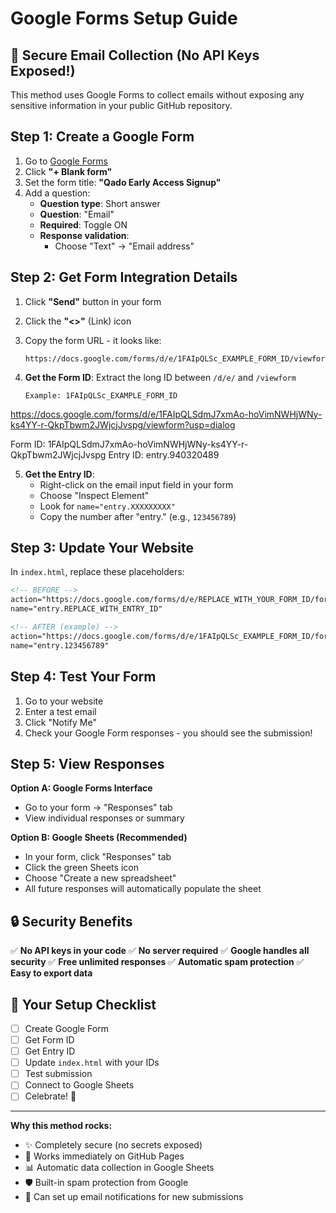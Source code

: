 # Google Forms Setup Guide

## 🔐 Secure Email Collection (No API Keys Exposed!)

This method uses Google Forms to collect emails without exposing any sensitive information in your public GitHub repository.

## Step 1: Create a Google Form

1. Go to [Google Forms](https://forms.google.com)
2. Click **"+ Blank form"**
3. Set the form title: **"Qado Early Access Signup"**
4. Add a question:
   - **Question type**: Short answer
   - **Question**: "Email"
   - **Required**: Toggle ON
   - **Response validation**: 
     - Choose "Text" → "Email address"

## Step 2: Get Form Integration Details

1. Click **"Send"** button in your form
2. Click the **"<>"** (Link) icon  
3. Copy the form URL - it looks like:
   ```
   https://docs.google.com/forms/d/e/1FAIpQLSc_EXAMPLE_FORM_ID/viewform
   ```

4. **Get the Form ID**: Extract the long ID between `/d/e/` and `/viewform`
   ```
   Example: 1FAIpQLSc_EXAMPLE_FORM_ID
   ```
https://docs.google.com/forms/d/e/1FAIpQLSdmJ7xmAo-hoVimNWHjWNy-ks4YY-r-QkpTbwm2JWjcjJvspg/viewform?usp=dialog

Form ID: 1FAIpQLSdmJ7xmAo-hoVimNWHjWNy-ks4YY-r-QkpTbwm2JWjcjJvspg
Entry ID: entry.940320489

5. **Get the Entry ID**:
   - Right-click on the email input field in your form
   - Choose "Inspect Element"
   - Look for `name="entry.XXXXXXXXX"` 
   - Copy the number after "entry." (e.g., `123456789`)

## Step 3: Update Your Website

In `index.html`, replace these placeholders:

```html
<!-- BEFORE -->
action="https://docs.google.com/forms/d/e/REPLACE_WITH_YOUR_FORM_ID/formResponse"
name="entry.REPLACE_WITH_ENTRY_ID"

<!-- AFTER (example) -->
action="https://docs.google.com/forms/d/e/1FAIpQLSc_EXAMPLE_FORM_ID/formResponse"
name="entry.123456789"
```

## Step 4: Test Your Form

1. Go to your website
2. Enter a test email
3. Click "Notify Me"
4. Check your Google Form responses - you should see the submission!

## Step 5: View Responses

**Option A: Google Forms Interface**
- Go to your form → "Responses" tab
- View individual responses or summary

**Option B: Google Sheets (Recommended)**
- In your form, click "Responses" tab
- Click the green Sheets icon
- Choose "Create a new spreadsheet"
- All future responses will automatically populate the sheet

## 🔒 Security Benefits

✅ **No API keys in your code**
✅ **No server required**
✅ **Google handles all security**
✅ **Free unlimited responses**
✅ **Automatic spam protection**
✅ **Easy to export data**

## 🚀 Your Setup Checklist

- [ ] Create Google Form
- [ ] Get Form ID
- [ ] Get Entry ID  
- [ ] Update `index.html` with your IDs
- [ ] Test submission
- [ ] Connect to Google Sheets
- [ ] Celebrate! 🎉

---

**Why this method rocks:**
- ✨ Completely secure (no secrets exposed)
- 🚀 Works immediately on GitHub Pages
- 📊 Automatic data collection in Google Sheets
- 🛡️ Built-in spam protection from Google
- 📧 Can set up email notifications for new submissions 